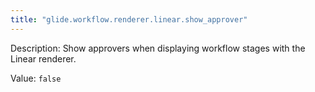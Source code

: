 ```yaml
---
title: "glide.workflow.renderer.linear.show_approver"
---
```


Description: Show approvers when displaying workflow stages with the Linear renderer.

Value: `false`